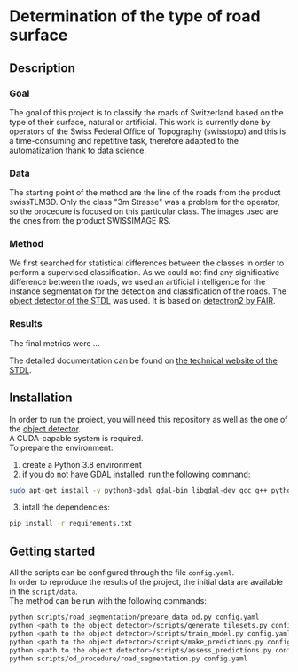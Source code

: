 
# Determination of the type of road surface

## Description

### Goal
The goal of this project is to classify the roads of Switzerland based on the type of their surface, natural or artificial. This work is currently done by operators of the Swiss Federal Office of Topography (swisstopo) and this is a time-consuming and repetitive task, therefore adapted to the automatization thank to data science. <br>

### Data
The starting point of the method are the line of the roads from the product swissTLM3D. Only the class "3m Strasse" was a problem for the operator, so the procedure is focused on this particular class. The images used are the ones from the product SWISSIMAGE RS.<br>

### Method
We first searched for statistical differences between the classes in order to perform a supervised classification. As we could not find any significative difference between the roads, we used an artificial intelligence for the instance segmentation for the detection and classification of the roads. The [object detector of the STDL](https://github.com/swiss-territorial-data-lab/object-detector) was used. It is based on [detectron2 by FAIR](https://github.com/facebookresearch/detectron2).

### Results
The final metrics were ...


The detailed documentation can be found on [the technical website of the STDL](https://tech.stdl.ch/).

## Installation
In order to run the project, you will need this repository as well as the one of the [object detector](https://github.com/swiss-territorial-data-lab/object-detector).<br>
A CUDA-capable system is required. <br>
To prepare the environment:

1. create a Python 3.8 environment
2. if you do not have GDAL installed, run the following command:
```bash 
sudo apt-get install -y python3-gdal gdal-bin libgdal-dev gcc g++ python3.8-dev
```
3. intall the dependencies:
```bash
pip install -r requirements.txt
```

## Getting started
All the scripts can be configured through the file `config.yaml`. <br>
In order to reproduce the results of the project, the initial data are available in the `script/data`.<br>
The method can be run with the following commands:
```bash
python scripts/road_segmentation/prepare_data_od.py config.yaml
python <path to the object detector>/scripts/generate_tilesets.py config.yaml
python <path to the object detector>/scripts/train_model.py config.yaml 
python <path to the object detector>/scripts/make_predictions.py config.yaml
python <path to the object detector>/scripts/assess_predictions.py config.yaml
python scripts/od_procedure/road_segmentation.py config.yaml
```
